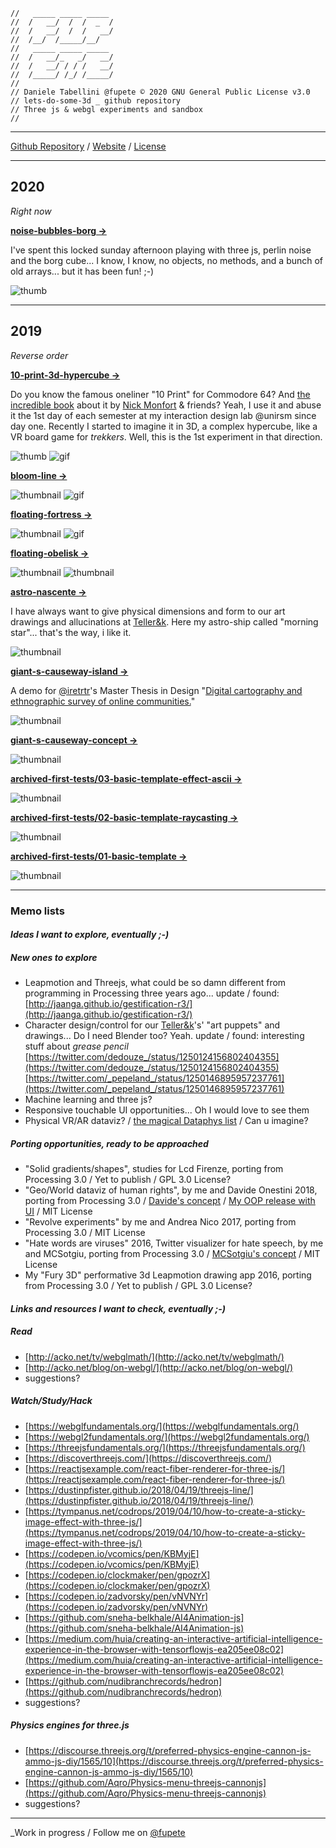 ```
//   _____ _____ _____  
//  /   __/  /  /  _  /    
//  /   __/  /  /   __/  
//  /__/  /_____/__/     
//   _____ _____ _____  
//  /   __/_   _/   __/  
//  /   __/ / / /   __/  
//  /_____/ /_/ /_____/    
//                       
// Daniele Tabellini @fupete © 2020 GNU General Public License v3.0
// lets-do-some-3d _ github repository
// Three js & webgl experiments and sandbox
//
```
-----

[Github Repository](https://github.com/Fupete/lets-do-some-3d) / [Website](https://fupete.github.io/lets-do-some-3d/) / [License](https://github.com/Fupete/lets-do-some-3d/blob/master/LICENSE)

-----

## 2020
_Right now_

**[noise-bubbles-borg &rarr;](./noise-bubbles-borg)**

I've spent this locked sunday afternoon playing with three js, perlin noise and the borg cube... I know, I know, no objects, no methods, and a bunch of old arrays... but it has been fun! ;-)

![thumb](./noise-bubbles-borg/noise-bubbles-borg.png)

-----

## 2019
_Reverse order_

**[10-print-3d-hypercube &rarr;](./10-print-3d-hypercube)**

Do you know the famous oneliner "10 Print" for Commodore 64? And [the incredible book](https://10print.org/) about it by [Nick Monfort](https://nickm.com/) & friends? Yeah, I use it and abuse it the 1st day of each semester at my interaction design lab @unirsm since day one. Recently I started to imagine it in 3D, a complex hypercube, like a VR board game for _trekkers_. Well, this is the 1st experiment in that direction.

![thumb](./10-print-3d-hypercube/10-print-3d-hypercube-320.png) ![gif](./10-print-3d-hypercube/10-print-3d-hypercube.gif)


**[bloom-line &rarr;](./bloom-line)**

![thumbnail](./bloom-line/bloom-line-320.png) ![gif](./bloom-line/bloom-line.gif)


**[floating-fortress &rarr;](./floating-fortress)**

![thumbnail](./floating-fortress/floating-fortress-320.png) ![gif](./floating-fortress/floating-fortress.gif)

**[floating-obelisk &rarr;](./floating-obelisk)**

![thumbnail](./floating-obelisk/floating-obelisk-320.png) ![thumbnail](./floating-obelisk/floating-obelisk.gif)

**[astro-nascente &rarr;](./astro-nascente)**

I have always want to give physical dimensions and form to our art drawings and allucinations at  [Teller&k](https://tellerk.com/drawings). Here my astro-ship called "morning star"... that's the way, i like it.

![thumbnail](./astro-nascente/astro-nascente.png)

**[giant-s-causeway-island &rarr;](./giant-s-causeway-island)**

A demo for [@iretrtr](https://iretrtr.github.io/)'s Master Thesis in Design "[Digital cartography and ethnographic survey of online communities.](https://github.com/iretrtr/online-community-maps)"

![thumbnail](./giant-s-causeway-island/giant-s-causeway-island.png)

**[giant-s-causeway-concept &rarr;](./giant-s-causeway-concept)**

![thumbnail](./giant-s-causeway-concept/giant-s-causeway-concept.png)

**[archived-first-tests/03-basic-template-effect-ascii &rarr;](./archived-first-tests/03-basic-template-effect-ascii)**

![thumbnail](./archived-first-tests/03-basic-template-effect-ascii/03-basic-template-effect-ascii.png)

**[archived-first-tests/02-basic-template-raycasting &rarr;](./archived-first-tests/02-basic-template-raycasting)**

![thumbnail](./archived-first-tests/02-basic-template-raycasting/02-basic-template-raycasting.png)

**[archived-first-tests/01-basic-template &rarr;](./archived-first-tests/01-basic-template)**

![thumbnail](./archived-first-tests/01-basic-template/01-basic-template.png)

------

### Memo lists

#### _Ideas I want to explore, eventually ;-)_

##### New ones to explore
- Leapmotion and Threejs, what could be so damn different from programming in Processing three years ago... update / found: [http://jaanga.github.io/gestification-r3/](http://jaanga.github.io/gestification-r3/)
- Character design/control for our [Teller&k](https://tellerk.com)'s' "art puppets" and drawings... Do I need Blender too? Yeah. update / found: interesting stuff about _grease pencil_ [https://twitter.com/dedouze_/status/1250124156802404355](https://twitter.com/dedouze_/status/1250124156802404355) [https://twitter.com/_pepeland_/status/1250146895957237761](https://twitter.com/_pepeland_/status/1250146895957237761)
- Machine learning and three js?
- Responsive touchable UI opportunities... Oh I would love to see them
- Physical VR/AR dataviz? / [the magical Dataphys list](http://dataphys.org/list/) / Can u imagine?

##### Porting opportunities, ready to be approached
- "Solid gradients/shapes", studies for Lcd Firenze, porting from Processing 3.0 / Yet to publish / GPL 3.0 License?  
- "Geo/World dataviz of human rights", by me and Davide Onestini 2018, porting from Processing 3.0 / [Davide's concept](https://github.com/dsii-2017-unirsm/dsii-2017-archive/tree/master/davideonestini/making-visible) / [My OOP release with UI](https://github.com/dsii-2018-unirsm/archive/tree/master/2018/openday/opendayP3dOOP) / MIT License
- "Revolve experiments" by me and Andrea Nico 2017, porting from Processing 3.0 / MIT License
- "Hate words are viruses" 2016, Twitter visualizer for hate speech, by me and MCSotgiu, porting from Processing 3.0 / [MCSotgiu's concept](https://github.com/dsii-2016-unirsm/dsii-2016-archive/tree/master/MCSotgiu/Making-Visible) / MIT License
- My "Fury 3D" performative 3d Leapmotion drawing app 2016, porting from Processing 3.0 / Yet to publish / GPL 3.0 License?


#### _Links and resources I want to check, eventually ;-)_

##### Read
- [http://acko.net/tv/webglmath/](http://acko.net/tv/webglmath/)
- [http://acko.net/blog/on-webgl/](http://acko.net/blog/on-webgl/)
- suggestions?

##### Watch/Study/Hack
- [https://webglfundamentals.org/](https://webglfundamentals.org/)
- [https://webgl2fundamentals.org/](https://webgl2fundamentals.org/)
- [https://threejsfundamentals.org/](https://threejsfundamentals.org/)
- [https://discoverthreejs.com/](https://discoverthreejs.com/)
- [https://reactjsexample.com/react-fiber-renderer-for-three-js/](https://reactjsexample.com/react-fiber-renderer-for-three-js/)
- [https://dustinpfister.github.io/2018/04/19/threejs-line/](https://dustinpfister.github.io/2018/04/19/threejs-line/)
- [https://tympanus.net/codrops/2019/04/10/how-to-create-a-sticky-image-effect-with-three-js/](https://tympanus.net/codrops/2019/04/10/how-to-create-a-sticky-image-effect-with-three-js/)
- [https://codepen.io/vcomics/pen/KBMyjE](https://codepen.io/vcomics/pen/KBMyjE)
- [https://codepen.io/clockmaker/pen/gpozrX](https://codepen.io/clockmaker/pen/gpozrX)
- [https://codepen.io/zadvorsky/pen/vNVNYr](https://codepen.io/zadvorsky/pen/vNVNYr)
- [https://github.com/sneha-belkhale/AI4Animation-js](https://github.com/sneha-belkhale/AI4Animation-js)
- [https://medium.com/huia/creating-an-interactive-artificial-intelligence-experience-in-the-browser-with-tensorflowjs-ea205ee08c02](https://medium.com/huia/creating-an-interactive-artificial-intelligence-experience-in-the-browser-with-tensorflowjs-ea205ee08c02)
- [https://github.com/nudibranchrecords/hedron](https://github.com/nudibranchrecords/hedron)
- suggestions?

##### Physics engines for three.js
- [https://discourse.threejs.org/t/preferred-physics-engine-cannon-js-ammo-js-diy/1565/10](https://discourse.threejs.org/t/preferred-physics-engine-cannon-js-ammo-js-diy/1565/10)
- [https://github.com/Aqro/Physics-menu-threejs-cannonjs](https://github.com/Aqro/Physics-menu-threejs-cannonjs)
- suggestions?

------

_Work in progress / Follow me on [@fupete](https://twitter.com/fupete)
